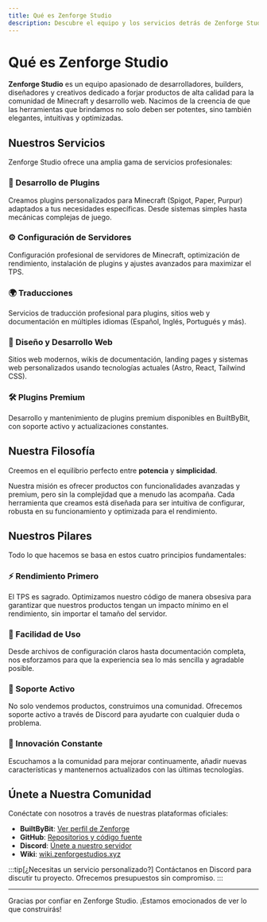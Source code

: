 ```yaml
---
title: Qué es Zenforge Studio
description: Descubre el equipo y los servicios detrás de Zenforge Studio
---
```


# Qué es Zenforge Studio

**Zenforge Studio** es un equipo apasionado de desarrolladores, builders, diseñadores y creativos dedicado a forjar productos de alta calidad para la comunidad de Minecraft y desarrollo web. Nacimos de la creencia de que las herramientas que brindamos no solo deben ser potentes, sino también elegantes, intuitivas y optimizadas.

## Nuestros Servicios

Zenforge Studio ofrece una amplia gama de servicios profesionales:

### 🔌 Desarrollo de Plugins
Creamos plugins personalizados para Minecraft (Spigot, Paper, Purpur) adaptados a tus necesidades específicas. Desde sistemas simples hasta mecánicas complejas de juego.

### ⚙️ Configuración de Servidores
Configuración profesional de servidores de Minecraft, optimización de rendimiento, instalación de plugins y ajustes avanzados para maximizar el TPS.

### 🌍 Traducciones
Servicios de traducción profesional para plugins, sitios web y documentación en múltiples idiomas (Español, Inglés, Portugués y más).

### 🎨 Diseño y Desarrollo Web
Sitios web modernos, wikis de documentación, landing pages y sistemas web personalizados usando tecnologías actuales (Astro, React, Tailwind CSS).

### 🛠️ Plugins Premium
Desarrollo y mantenimiento de plugins premium disponibles en BuiltByBit, con soporte activo y actualizaciones constantes.

## Nuestra Filosofía

Creemos en el equilibrio perfecto entre **potencia** y **simplicidad**.

Nuestra misión es ofrecer productos con funcionalidades avanzadas y premium, pero sin la complejidad que a menudo las acompaña. Cada herramienta que creamos está diseñada para ser intuitiva de configurar, robusta en su funcionamiento y optimizada para el rendimiento.

## Nuestros Pilares

Todo lo que hacemos se basa en estos cuatro principios fundamentales:

### ⚡ Rendimiento Primero
El TPS es sagrado. Optimizamos nuestro código de manera obsesiva para garantizar que nuestros productos tengan un impacto mínimo en el rendimiento, sin importar el tamaño del servidor.

### 🎯 Facilidad de Uso
Desde archivos de configuración claros hasta documentación completa, nos esforzamos para que la experiencia sea lo más sencilla y agradable posible.

### 💬 Soporte Activo
No solo vendemos productos, construimos una comunidad. Ofrecemos soporte activo a través de Discord para ayudarte con cualquier duda o problema.

### 🚀 Innovación Constante
Escuchamos a la comunidad para mejorar continuamente, añadir nuevas características y mantenernos actualizados con las últimas tecnologías.

## Únete a Nuestra Comunidad

Conéctate con nosotros a través de nuestras plataformas oficiales:

- **BuiltByBit**: [Ver perfil de Zenforge](https://builtbybit.com/creators/cuac_xdpe.342395)
- **GitHub**: [Repositorios y código fuente](https://github.com/ZenForge-Studios)
- **Discord**: [Únete a nuestro servidor](https://discord.gg/zenforge)
- **Wiki**: [wiki.zenforgestudios.xyz](https://wiki.zenforgestudios.xyz)

:::tip[¿Necesitas un servicio personalizado?]
Contáctanos en Discord para discutir tu proyecto. Ofrecemos presupuestos sin compromiso.
:::

---

Gracias por confiar en Zenforge Studio. ¡Estamos emocionados de ver lo que construirás!